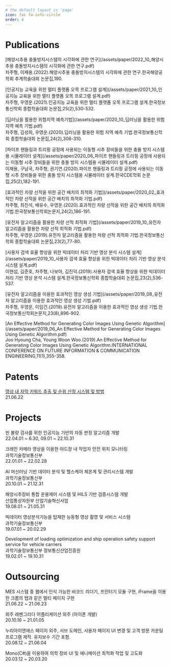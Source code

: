 ```yaml
---
# the default layout is 'page'
icon: fas fa-info-circle
order: 4
---
```


# Publications

[해양시추용 충돌방지시스템의 시각화에 관한 연구](/assets/paper/2022_10_해양시추용 충돌방지시스템의 시각화에 관한 연구.pdf)<br>
차주형, 이재용.(2022).해양시추용 충돌방지시스템의 시각화에 관한 연구.한국해양공학회 추계학술대회 논문집,190.

[인공지능 교육을 위한 멀티 플랫폼 오목 프로그램 설계](/assets/paper/2021_10_인공지능 교육을 위한 멀티 플랫폼 오목 프로그램 설계.pdf)<br>
차주형, 우영운.(2021).인공지능 교육을 위한 멀티 플랫폼 오목 프로그램 설계.한국정보통신학회 종합학술대회 논문집,25(2),530-532.

[딥러닝을 활용한 위험지역 예측기법](/assets/paper/2020_10_딥러닝을 활용한 위험 지역 예측 기법.pdf)<br>
차주형, 김성희, 우영운.(2020).딥러닝을 활용한 위험 지역 예측 기법.한국정보통신학회 종합학술대회 논문집,24(2),308-310.

[파이프 핸들링과 트리핑 공정에 사용되는 이동형 시추 장비들을 위한 충돌 방지 시스템용 시뮬레이터 설계](/assets/paper/2020_06_파이프 핸들링과 트리핑 공정에 사용되는 이동형 시추 장비들을 위한 충돌 방지 시스템용 시뮬레이터 설계.pdf)<br>
이재용, 구남국, 차주형, 권기연.(2020).파이프 핸들링과 트리핑 공정에 사용되는 이동형 시추 장비들을 위한 충돌 방지 시스템용 시뮬레이터 설계.한국CDE학회 논문집,25(2),182-191.

[효과적인 차량 선적을 위한 공간 배치의 최적화 기법](/assets/paper/2020_02_효과적인 차량 선적을 위한 공간 배치의 최적화 기법.pdf)<br>
차주형, 최진석, 배유수, 우영운.(2020).효과적인 차량 선적을 위한 공간 배치의 최적화 기법.한국정보통신학회논문지,24(2),186-191.

[유전자 알고리즘을 활용한 차량 선적 최적화 기법](/assets/paper/2019_10_유전자 알고리즘을 활용한 차량 선적 최적화 기법.pdf)<br>
차주형, 우영운.(2019).유전자 알고리즘을 활용한 차량 선적 최적화 기법.한국정보통신학회 종합학술대회 논문집,23(2),77-80.

[사용자 검색 효율 향상을 위한 빅데이터 처리 기반 영상 분석 시스템 설계](/assets/paper/2019_10_사용자 검색 효율 향상을 위한 빅데이터 처리 기반 영상 분석 시스템 설계.pdf)<br>
이현섭, 김준호, 차주형, 나보아, 김진덕.(2019).사용자 검색 효율 향상을 위한 빅데이터 처리 기반 영상 분석 시스템 설계.한국정보통신학회 종합학술대회 논문집,23(2),536-537.

[유전자 알고리즘을 이용한 효과적인 영상 생성 기법](/assets/paper/2019_08_유전자 알고리즘을 이용한 효과적인 영상 생성 기법.pdf)<br>
차주형, 우영운, 이임건.(2019).유전자 알고리즘을 이용한 효과적인 영상 생성 기법.한국정보통신학회논문지,23(8),896-902.

[An Effective Method for Generating Color Images Using Genetic Algorithm](/assets/paper/2019_06_An Effective Method for Generating Color Images Using Genetic Algorithm.pdf)<br>
Joo Hyoung Cha, Young Woon Woo.(2019).An Effective Method for Generating Color Images Using Genetic Algorithm.INTERNATIONAL CONFERENCE ON FUTURE INFORMATION & COMMUNICATION ENGINEERING,11(1),355-358.

# Patents

[영상 내 자막 키워드 추출 및 순위 산정 시스템 및 방법](https://doi.org/10.8080/1020190165757)<br>
21.06.22

# Projects

핀 불량 검사를 위한 인공지능 기반의 자동 판정 알고리즘 개발<br>
22.04.01 ~ 6.30, 09.01 ~ 22.10.31

크레인 카메라 영상을 이용한 야드장 내 작업자 안전 위치 모니터링<br>
과학기술정보통신부 <br>
22.01.01 ~ 22.02.28	<br>

AI 머신러닝 기반 데이터 분석 및 헬스케어 체온계 및 관리시스템 개발<br>
과학기술정보통신부<br>
20.10.01 ~ 21.12.31

해양시추장비 통합 운용제어 시스템 및 HILS 기반 검증시스템 개발<br>
산업통상자원부 산업기술혁신사업<br>
19.08.01 ~ 21.05.31

빅데이터 영상분석기능을 탑재한 능동형 영상 촬영 및 서비스 시스템<br>
과학기술정보통신부<br>
19.07.01 ~ 20.02.29	

Development of loading optimization and ship operation safety support service for vehicle carriers<br>
과학기술정보통신부 정보통신산업진흥원<br>
19.02.01 ~ 19.10.31

# Outsourcing

MES 시스템 중 웹에서 인식 가능한 바코드 리더기, 프린터기 모듈 구현, iFrame을 이용한 크롬의 탭과 같은 멀티 페이지 구현<br>
21.06.22 ~ 21.06.23

외주	레벤그리다 어플리케이션 외주 (아이폰 개발)<br>
20.10.16 ~ 21.01.05	

누리아이엔에스 페이지 외주, 서브 도메인, 사용자 페이지 UI 변경 및 고객 방문 카운팅 프로그램 제작. 유지보수 기간 포함.<br>
20.08.12 ~ 21.06.04

Mono(C#)을 이용하여 의학 장비 UI 및 애니메이션 최적화 작업 및 고도화<br>
20.03.12 ~ 20.03.20
